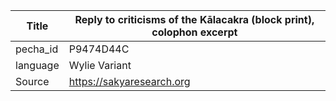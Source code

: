 |Title | Reply to criticisms of the Kālacakra (block print), colophon excerpt 
| --- | --- 
|pecha_id | P9474D44C
|language | Wylie Variant
|Source | https://sakyaresearch.org